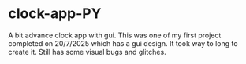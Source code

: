 # clock-app-PY
A bit advance clock app with gui. This was one of my first project completed on 20/7/2025 which has a gui design.
It took way to long to create it. Still has some visual bugs and glitches.
